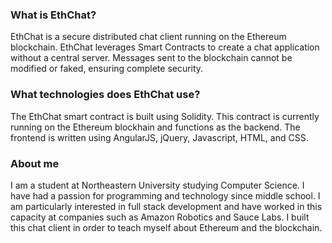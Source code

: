 ### What is EthChat?
EthChat is a secure distributed chat client running on the Ethereum blockchain. EthChat leverages Smart Contracts to create a chat application without a central server. Messages sent to the blockchain cannot be modified or faked, ensuring complete security.

### What technologies does EthChat use?
The EthChat smart contract is built using Solidity. This contract is currently running on the Ethereum blockhain and functions as the backend. The frontend is written using AngularJS, jQuery, Javascript, HTML, and CSS.

### About me
I am a student at Northeastern University studying Computer Science. I have had a passion for programming and technology since middle school. I am particularly interested in full stack development and have worked in this capacity at companies such as Amazon Robotics and Sauce Labs. I built this chat client in order to teach myself about Ethereum and the blockchain.
